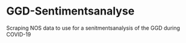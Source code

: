 # GGD-Sentimentsanalyse
Scraping NOS data to use for a senitmentsanalysis of the GGD during COVID-19
